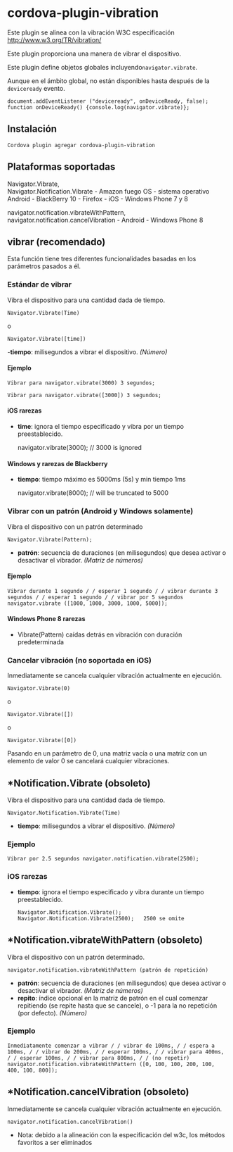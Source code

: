 <!---
    Licensed to the Apache Software Foundation (ASF) under one
    or more contributor license agreements.  See the NOTICE file
    distributed with this work for additional information
    regarding copyright ownership.  The ASF licenses this file
    to you under the Apache License, Version 2.0 (the
    "License"); you may not use this file except in compliance
    with the License.  You may obtain a copy of the License at

      http://www.apache.org/licenses/LICENSE-2.0

    Unless required by applicable law or agreed to in writing,
    software distributed under the License is distributed on an
    "AS IS" BASIS, WITHOUT WARRANTIES OR CONDITIONS OF ANY
    KIND, either express or implied.  See the License for the
    specific language governing permissions and limitations
    under the License.
-->

# cordova-plugin-vibration

Este plugin se alinea con la vibración W3C especificación http://www.w3.org/TR/vibration/

Este plugin proporciona una manera de vibrar el dispositivo.

Este plugin define objetos globales incluyendo`navigator.vibrate`.

Aunque en el ámbito global, no están disponibles hasta después de la `deviceready` evento.

    document.addEventListener ("deviceready", onDeviceReady, false);
    function onDeviceReady() {console.log(navigator.vibrate)};

## Instalación

    Cordova plugin agregar cordova-plugin-vibration

## Plataformas soportadas

Navigator.Vibrate,  
Navigator.Notification.Vibrate - Amazon fuego OS - sistema operativo Android - BlackBerry 10 - Firefox - iOS - Windows
Phone 7 y 8

navigator.notification.vibrateWithPattern,  
navigator.notification.cancelVibration - Android - Windows Phone 8

## vibrar (recomendado)

Esta función tiene tres diferentes funcionalidades basadas en los parámetros pasados a él.

### Estándar de vibrar

Vibra el dispositivo para una cantidad dada de tiempo.

    Navigator.Vibrate(Time)

o

    Navigator.Vibrate([time])

-**tiempo**: milisegundos a vibrar el dispositivo. *(Número)*

#### Ejemplo

    Vibrar para navigator.vibrate(3000) 3 segundos;
    
    Vibrar para navigator.vibrate([3000]) 3 segundos;

#### iOS rarezas

* **time**: ignora el tiempo especificado y vibra por un tiempo preestablecido.

  navigator.vibrate(3000); // 3000 is ignored

#### Windows y rarezas de Blackberry

* **tiempo**: tiempo máximo es 5000ms (5s) y min tiempo 1ms

  navigator.vibrate(8000); // will be truncated to 5000

### Vibrar con un patrón (Android y Windows solamente)

Vibra el dispositivo con un patrón determinado

    Navigator.Vibrate(Pattern);   

* **patrón**: secuencia de duraciones (en milisegundos) que desea activar o desactivar el vibrador. *(Matriz de
  números)*

#### Ejemplo

    Vibrar durante 1 segundo / / esperar 1 segundo / / vibrar durante 3 segundos / / esperar 1 segundo / / vibrar por 5 segundos navigator.vibrate ([1000, 1000, 3000, 1000, 5000]);

#### Windows Phone 8 rarezas

* Vibrate(Pattern) caídas detrás en vibración con duración predeterminada

### Cancelar vibración (no soportada en iOS)

Inmediatamente se cancela cualquier vibración actualmente en ejecución.

    Navigator.Vibrate(0)

o

    Navigator.Vibrate([])

o

    Navigator.Vibrate([0])

Pasando en un parámetro de 0, una matriz vacía o una matriz con un elemento de valor 0 se cancelará cualquier
vibraciones.

## *Notification.Vibrate (obsoleto)

Vibra el dispositivo para una cantidad dada de tiempo.

    Navigator.Notification.Vibrate(Time)

* **tiempo**: milisegundos a vibrar el dispositivo. *(Número)*

### Ejemplo

    Vibrar por 2.5 segundos navigator.notification.vibrate(2500);

### iOS rarezas

* **tiempo**: ignora el tiempo especificado y vibra durante un tiempo preestablecido.

      Navigator.Notification.Vibrate();
      Navigator.Notification.Vibrate(2500);   2500 se omite

## *Notification.vibrateWithPattern (obsoleto)

Vibra el dispositivo con un patrón determinado.

    navigator.notification.vibrateWithPattern (patrón de repetición)

* **patrón**: secuencia de duraciones (en milisegundos) que desea activar o desactivar el vibrador. *(Matriz de
  números)*
* **repito**: índice opcional en la matriz de patrón en el cual comenzar repitiendo (se repite hasta que se cancele), o
  -1 para la no repetición (por defecto). *(Número)*

### Ejemplo

    Inmediatamente comenzar a vibrar / / vibrar de 100ms, / / espera a 100ms, / / vibrar de 200ms, / / esperar 100ms, / / vibrar para 400ms, / / esperar 100ms, / / vibrar para 800ms, / / (no repetir) navigator.notification.vibrateWithPattern ([0, 100, 100, 200, 100, 400, 100, 800]);

## *Notification.cancelVibration (obsoleto)

Inmediatamente se cancela cualquier vibración actualmente en ejecución.

    navigator.notification.cancelVibration()

* Nota: debido a la alineación con la especificación del w3c, los métodos favoritos a ser eliminados
